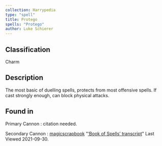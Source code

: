 ```yaml
---
collection: Harrypedia
type: "spell"
title: Protego
spells: "Protego"
author: Luke Schierer
---
```


## Classification

Charm

## Description

The most basic of duelling spells, protects from most offensive spells. If cast strongly enough, can block physical attacks.

## Found in

Primary Cannon
: citation needed.

Secondary Cannon
: [magicscrapbook](https://magicscrapbook.tumblr.com/)
"[‘Book of Spells’ transcript](https://magicscrapbook.tumblr.com/post/162085200042/book-of-spells-transcript)"
Last Viewed 2021-09-30.
